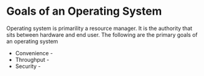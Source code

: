# Goals of an Operating System

Operating system is primarility a resource manager. It is the authority that sits between hardware and end user. The following are the primary goals of an operating system

* Convenience -
* Throughput -
* Security -
